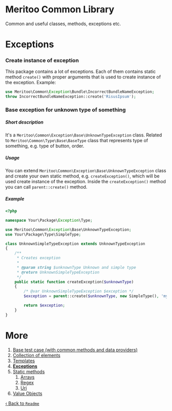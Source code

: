 # Meritoo Common Library

Common and useful classes, methods, exceptions etc.

# Exceptions

### Create instance of exception

This package contains a lot of exceptions. Each of them contains static method `create()` with proper arguments that is used to create instance of the exception. Example:

```php
use Meritoo\Common\Exception\Bundle\IncorrectBundleNameException;
throw IncorrectBundleNameException::create('RisusIpsum');
```

### Base exception for unknown type of something

##### Short description

It's a `Meritoo\Common\Exception\Base\UnknownTypeException` class. Related to `Meritoo\Common\Type\Base\BaseType` class that represents type of something, e.g. type of button, order.

##### Usage

You can extend `Meritoo\Common\Exception\Base\UnknownTypeException` class and create your own static method, e.g. `createException()`, which will be used create instance of the exception. Inside the `createException()` method you can call `parent::create()` method.

##### Example

```php
<?php

namespace Your\Package\Exception\Type;

use Meritoo\Common\Exception\Base\UnknownTypeException;
use Your\Package\Type\SimpleType;

class UnknownSimpleTypeException extends UnknownTypeException
{
    /**
     * Creates exception
     *
     * @param string $unknownType Unknown and simple type
     * @return UnknownSimpleTypeException
     */
    public static function createException($unknownType)
    {
        /* @var UnknownSimpleTypeException $exception */
        $exception = parent::create($unknownType, new SimpleType(), 'my simple type of something');

        return $exception;
    }
}
```

# More

1. [Base test case (with common methods and data providers)](Base-test-case.md)
2. [Collection of elements](Collection/BaseCollection.md)
3. [Templates](Collection/Templates.md)
4. [**Exceptions**](Exceptions.md)
5. [Static methods](Static-methods.md)
   1. [Arrays](Static-methods/Arrays.md)
   2. [Regex](Static-methods/Regex.md)
   3. [Uri](Static-methods/Uri.md)
6. [Value Objects](Value-Objects.md)

[&lsaquo; Back to `Readme`](../README.md)
